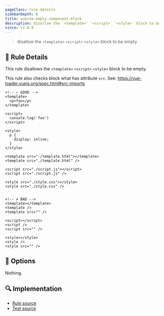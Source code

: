 ```yaml
---
pageClass: rule-details
sidebarDepth: 0
title: vue/no-empty-component-block
description: disallow the `<template>` `<script>` `<style>` block to be empty
since: v7.0.0
---
```

> disallow the `<template>` `<script>` `<style>` block to be empty

## :book: Rule Details

This rule disallows the `<template>` `<script>` `<style>` block to be empty.

This rule also checks block what has attribute `src`.
See: https://vue-loader.vuejs.org/spec.html#src-imports

<eslint-code-block :rules="{'vue/no-empty-component-block': ['error']}">

```vue
<!-- ✓ GOOD -->
<template>
  <p>foo</p>
</template>

<script>
  console.log('foo')
</script>

<style>
  p {
    display: inline;
  }
</style>

<template src="./template.html"></template>
<template src="./template.html" />

<script src="./script.js"></script>
<script src="./script.js" />

<style src="./style.css"></style>
<style src="./style.css" />


<!-- ✗ BAD -->
<template></template>
<template />
<template src="" />

<script></script>
<script />
<script src="" />

<style></style>
<style />
<style src="" />
```

</eslint-code-block>

## :wrench: Options

Nothing.

## :mag: Implementation

- [Rule source](https://github.com/vuejs/eslint-plugin-vue/blob/master/lib/rules/no-empty-component-block.js)
- [Test source](https://github.com/vuejs/eslint-plugin-vue/blob/master/tests/lib/rules/no-empty-component-block.js)
